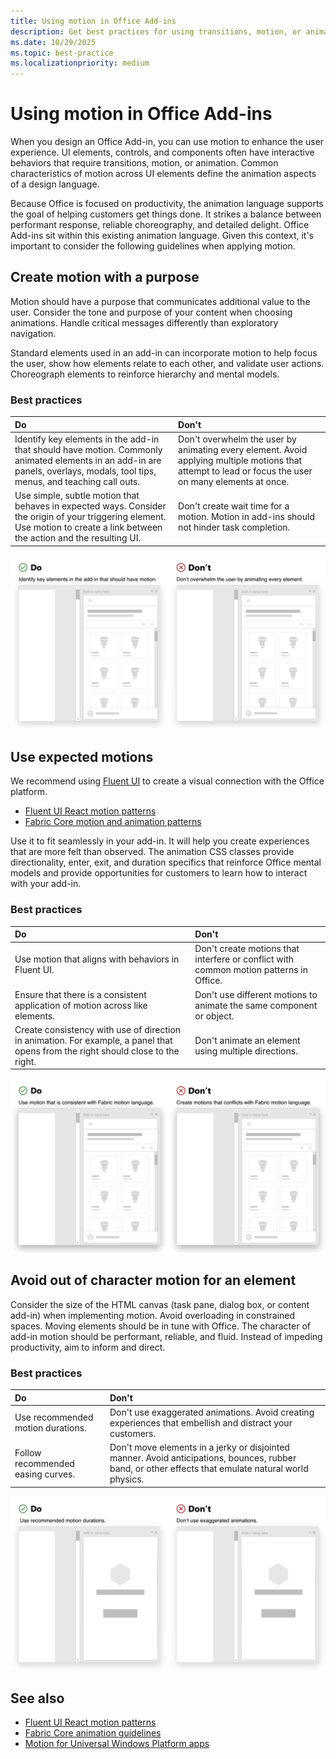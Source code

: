 ```yaml
---
title: Using motion in Office Add-ins
description: Get best practices for using transitions, motion, or animation in Office Add-ins.
ms.date: 10/29/2025
ms.topic: best-practice
ms.localizationpriority: medium
---
```


# Using motion in Office Add-ins

When you design an Office Add-in, you can use motion to enhance the user experience. UI elements, controls, and components often have interactive behaviors that require transitions, motion, or animation. Common characteristics of motion across UI elements define the animation aspects of a design language.

Because Office is focused on productivity, the animation language supports the goal of helping customers get things done. It strikes a balance between performant response, reliable choreography, and detailed delight. Office Add-ins sit within this existing animation language. Given this context, it's important to consider the following guidelines when applying motion.

## Create motion with a purpose

Motion should have a purpose that communicates additional value to the user. Consider the tone and purpose of your content when choosing animations. Handle critical messages differently than exploratory navigation.

Standard elements used in an add-in can incorporate motion to help focus the user, show how elements relate to each other, and validate user actions. Choreograph elements to reinforce hierarchy and mental models.

### Best practices

|Do|Don't|
|:-----|:-----|
|Identify key elements in the add-in that should have motion. Commonly animated elements in an add-in are panels, overlays, modals, tool tips, menus, and teaching call outs.| Don't overwhelm the user by animating every element. Avoid applying multiple motions that attempt to lead or focus the user on many elements at once. |
|Use simple, subtle motion that behaves in expected ways. Consider the origin of your triggering element. Use motion to create a link between the action and the resulting UI. | Don't create wait time for a motion. Motion in add-ins should not hinder task completion.|

![GIF that shows a panel opening with minimal moving elements beside a GIF that shows a panel opening with many moving elements.](../images/add-in-motion-purpose.gif)

## Use expected motions

We recommend using [Fluent UI](../design/add-in-design.md) to create a visual connection with the Office platform.

- [Fluent UI React motion patterns](https://react.fluentui.dev/?path=/docs/theme-motion--page)
- [Fabric Core motion and animation patterns](https://developer.microsoft.com/fluentui#/styles/web/motion)

Use it to fit seamlessly in your add-in. It will help you create experiences that are more felt than observed. The animation CSS classes provide directionality, enter, exit, and duration specifics that reinforce Office mental models and provide opportunities for customers to learn how to interact with your add-in.

### Best practices

|Do|Don't|
|:-----|:-----|
|Use motion that aligns with behaviors in Fluent UI.| Don't create motions that interfere or conflict with common motion patterns in Office.
|Ensure that there is a consistent application of motion across like elements.| Don't use different motions to animate the same component or object.|
|Create consistency with use of direction in animation. For example, a panel that opens from the right should close to the right.|Don't animate an element using multiple directions.

![GIF that shows a modal opening in an expected manner beside a GIF that shows a modal opening in an unexpected manner.](../images/add-in-motion-expected.gif)

## Avoid out of character motion for an element

Consider the size of the HTML canvas (task pane, dialog box, or content add-in) when implementing motion. Avoid overloading in constrained spaces. Moving elements should be in tune with Office. The character of add-in motion should be performant, reliable, and fluid. Instead of impeding productivity, aim to inform and direct.

### Best practices

|Do|Don't|
|:-----|:-----|
| Use recommended motion durations. | Don't use exaggerated animations. Avoid creating experiences that embellish and distract your customers.
| Follow recommended easing curves. |Don't move elements in a jerky or disjointed manner. Avoid anticipations, bounces, rubber band, or other effects that emulate natural world physics.|

![GIF that shows tiles loading using a gentle fade-in beside a GIF that shows tiles loading with bounce.](../images/add-in-motion-character.gif)

## See also

- [Fluent UI React motion patterns](https://react.fluentui.dev/?path=/docs/theme-motion--page)
- [Fabric Core animation guidelines](https://developer.microsoft.com/fluentui#/styles/web/motion)
- [Motion for Universal Windows Platform apps](/windows/uwp/design/motion)
